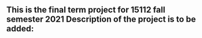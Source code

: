 This is the final term project for 15112 fall semester 2021
Description of the project is to be added:
------------------------------------------